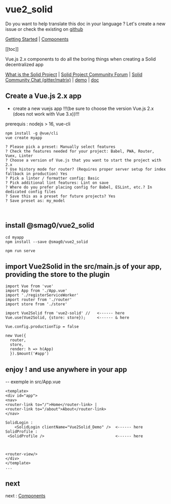# vue2_solid
<!--[Home](/)--> <!-- Sends the user to the root README.md -->

Do you want to help translate this doc in your language ? Let's create a new issue or check the existing on [github](https://github.com/scenaristeur/vue2_solid/labels/internationalization)

[Getting Started](guide/getting_started) |  <!-- Or you can append .html -->
[Components](components/SolidLogin) <!-- Or you can append .html -->


[[toc]]


Vue.js 2.x components to do all the boring things when creating a Solid decentralized app

[What is the Solid Project](https://solidproject.org/) |
[Solid Project Community Forum](https://forum.solidproject.org/) |
[Solid Community Chat (gitter/matrix)](https://gitter.im/solid/home) |
[demo](https://scenaristeur.github.io/vue2_solid_demo) |
[doc](https://scenaristeur.github.io/vue2_solid)


## Create a Vue.js 2.x app
- create a new vuejs app !!!(be sure to choose the version Vue.js 2.x (does not work with Vue 3.x))!!!

prerequis : nodejs > 16, vue-cli


```
npm install -g @vue/cli
vue create myapp

? Please pick a preset: Manually select features
? Check the features needed for your project: Babel, PWA, Router, Vuex, Linter
? Choose a version of Vue.js that you want to start the project with 2.x
? Use history mode for router? (Requires proper server setup for index fallback in production) Yes
? Pick a linter / formatter config: Basic
? Pick additional lint features: Lint on save
? Where do you prefer placing config for Babel, ESLint, etc.? In dedicated config files
? Save this as a preset for future projects? Yes
? Save preset as: my_model



```

## install @smag0/vue2_solid
```
cd myapp
npm install --save @smag0/vue2_solid

npm run serve
```
## import Vue2Solid in the src/main.js of your app, providing the store to the plugin
```
import Vue from 'vue'
import App from './App.vue'
import './registerServiceWorker'
import router from './router'
import store from './store'

import Vue2Solid from 'vue2-solid' //   <------ here
Vue.use(Vue2Solid, {store: store});     <------ & here

Vue.config.productionTip = false

new Vue({
  router,
  store,
  render: h => h(App)
  }).$mount('#app')

  ```

## enjoy ! and use anywhere in your app
  -- exemple in src/App.vue
  ```
  <template>
  <div id="app">
  <nav>
  <router-link to="/">Home</router-link> |
  <router-link to="/about">About</router-link>
  </nav>

  SolidLogin :
      <SolidLogin clientName="Vue2Solid_Demo" />  <------ here
  SolidProfile :
   <SolidProfile />                               <------ here



  <router-view/>
  </div>
  </template>
  ...
  ```

## next
  next : [Components](components/SolidLogin)
